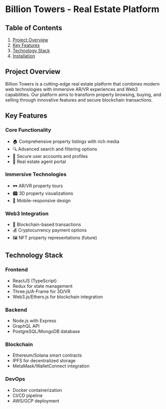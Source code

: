 # Billion Towers - Real Estate Platform

## Table of Contents
1. [Project Overview](#project-overview)
2. [Key Features](#key-features)
3. [Technology Stack](#technology-stack)
4. [Installation](#installation)


## Project Overview

Billion Towers is a cutting-edge real estate platform that combines modern web technologies with immersive AR/VR experiences and Web3 capabilities. Our platform aims to transform property browsing, buying, and selling through innovative features and secure blockchain transactions.

## Key Features

### Core Functionality
- 🏠 Comprehensive property listings with rich media
- 🔍 Advanced search and filtering options
- 👤 Secure user accounts and profiles
- 🤝 Real estate agent portal

### Immersive Technologies
- 🕶️ AR/VR property tours
- 🏙️ 3D property visualizations
- 📱 Mobile-responsive design

### Web3 Integration
- 🔗 Blockchain-based transactions
- 💰 Cryptocurrency payment options
- 🖼️ NFT property representations (future)

## Technology Stack

### Frontend
- ReactJS (TypeScript)
- Redux for state management
- Three.js/A-Frame for 3D/VR
- Web3.js/Ethers.js for blockchain integration

### Backend
- Node.js with Express
- GraphQL API
- PostgreSQL/MongoDB database

### Blockchain
- Ethereum/Solana smart contracts
- IPFS for decentralized storage
- MetaMask/WalletConnect integration

### DevOps
- Docker containerization
- CI/CD pipeline
- AWS/GCP deployment